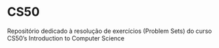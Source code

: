 # CS50
Repositório dedicado à resolução de exercícios (Problem Sets) do curso CS50’s Introduction to Computer Science 

